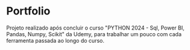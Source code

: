 # Portfolio
Projeto realizado após concluir o curso "PYTHON 2024 - Sql, Power BI, Pandas, Numpy, Scikit" da Udemy, para trabalhar um pouco com cada ferramenta passada ao longo do curso.

